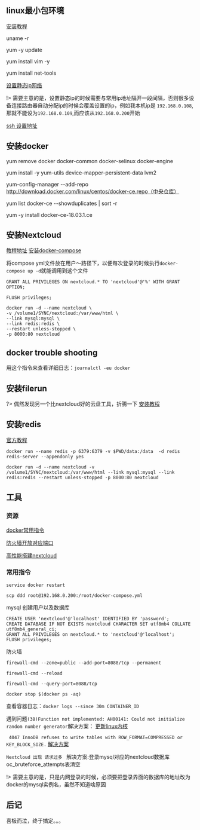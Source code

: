 ## linux最小包环境

[安装教程]( https://cloud.tencent.com/developer/article/1701451 )

uname -r

yum -y update

yum install vim -y

yum install net-tools

[设置静态ip网络]( https://www.cnblogs.com/freeweb/p/5335973.html )

!> 需要主意的是，设置静态ip的时候需要与常用ip地址隔开一段间隔，否则很多设备连接路由器自动分配ip的时候会覆盖设置的ip，例如我本机ip是
`192.168.0.108`,那就不能设为`192.168.0.109`,而应该从`192.168.0.200`开始

[ssh 设置地址]( https://segmentfault.com/a/1190000014532520 )

## 安装docker

yum remove docker docker-common docker-selinux docker-engine

yum install -y yum-utils device-mapper-persistent-data lvm2

yum-config-manager --add-repo http://download.docker.com/linux/centos/docker-ce.repo（中央仓库）

yum list docker-ce --showduplicates | sort -r

yum -y install docker-ce-18.03.1.ce

## 安装Nextcloud
[教程地址]( https://zhuanlan.zhihu.com/p/107820215 )
[安装docker-compose]( https://yeasy.gitbook.io/docker_practice/compose/install )

将compose yml文件放在用户～路径下，以便每次登录的时候执行`docker-compose up -d`就能调用到这个文件

`GRANT ALL PRIVILEGES ON nextcloud.* TO 'nextcloud'@'%' WITH GRANT OPTION;`

`FLUSH privileges;`

```shell
docker run -d --name nextcloud \
-v /volume1/SYNC/nextcloud:/var/www/html \
--link mysql:mysql \
--link redis:redis \
--restart unless-stopped \
-p 8000:80 nextcloud
```
## docker trouble shooting
用这个指令来查看详细日志：`journalctl -eu docker`

## 安装filerun
?> 偶然发现另一个比nextcloud好的云盘工具，折腾一下
[安装教程]( https://post.smzdm.com/p/ag82pn83/ )

## 安装redis
[官方教程]( https://www.apiref.com/docker-zh/docker-install-redis.html )

`docker run --name redis -p 6379:6379 -v $PWD/data:/data  -d redis redis-server --appendonly yes`

`docker run -d --name nextcloud -v /volume1/SYNC/nextcloud:/var/www/html --link mysql:mysql --link redis:redis --restart unless-stopped -p 8000:80 nextcloud`

## 工具
### 资源
[docker常用指令]( https://www.cnblogs.com/jpfss/p/11227384.html )

[防火墙开放对应端口]( https://br-bai.github.io/2020/12/25/docker部署nextcloud%2020.0.4%20最新版个人网盘/ )

[高性能搭建nextcloud]( https://hexo.chensmallx.top/2021/04/08/nextcloud-on-docker/#稍微带过一下安装docker的方法)
### 常用指令
`service docker restart`

`scp ddd root@192.168.0.200:/root/docker-compose.yml`

mysql 创建用户以及数据库
```roomsql
CREATE USER 'nextcloud'@'localhost' IDENTIFIED BY 'password';
CREATE DATABASE IF NOT EXISTS nextcloud CHARACTER SET utf8mb4 COLLATE utf8mb4_general_ci;
GRANT ALL PRIVILEGES on nextcloud.* to 'nextcloud'@'localhost';
FLUSH privileges;
```

防火墙

`firewall-cmd --zone=public --add-port=8088/tcp --permanent`

`firewall-cmd --reload`

`firewall-cmd --query-port=8088/tcp`

`docker stop $(docker ps -aq)`

查看容器日志：`docker logs --since 30m CONTAINER_ID`

遇到问题`(38)Function not implemented: AH00141: Could not initialize random number generator`解决方案：
[更新linux内核]( https://phoenixnap.com/kb/how-to-upgrade-kernel-centos )

` 4047 InnoDB refuses to write tables with ROW_FORMAT=COMPRESSED or KEY_BLOCK_SIZE.` [解决方案]( https://techoverflow.net/2021/08/17/how-to-fix-nextcloud-4047-innodb-refuses-to-write-tables-with-row_formatcompressed-or-key_block_size/ )

`Nextcloud 出现 请求过多 ` 解决方案:登录mysql对应的nextcloud数据库oc_bruteforce_attempts表清空

!> 需要主意的是，只是内网登录的时候，必须要把登录界面的数据库的地址改为docker的mysql实例名，虽然不知道啥原因

## 后记
喜极而泣，终于搞定。。。